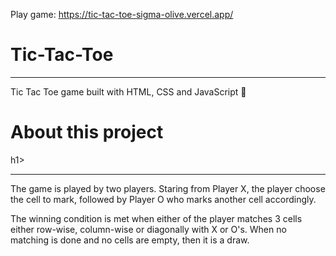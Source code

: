 Play game: https://tic-tac-toe-sigma-olive.vercel.app/

<h1>Tic-Tac-Toe</h1>
<hr>
<p>Tic Tac Toe game built with HTML, CSS and JavaScript 🔢</p>

<h1>About this project</h1>h1>
<hr>
<p>The game is played by two players. Staring from Player X, the player choose the cell to mark, followed by Player O who marks another cell accordingly.</p>
<p>The winning condition is met when either of the player matches 3 cells either row-wise, column-wise or diagonally with X or O's. When no matching is done and no cells are empty, then it is a draw.</p>
